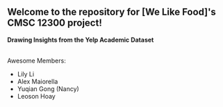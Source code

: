 ## Welcome to the repository for [We Like Food]'s CMSC 12300 project! 

**Drawing Insights from the Yelp Academic Dataset**
<br>
<br>

Awesome Members:
* Lily Li
* Alex Maiorella
* Yuqian Gong (Nancy)
* Leoson Hoay
